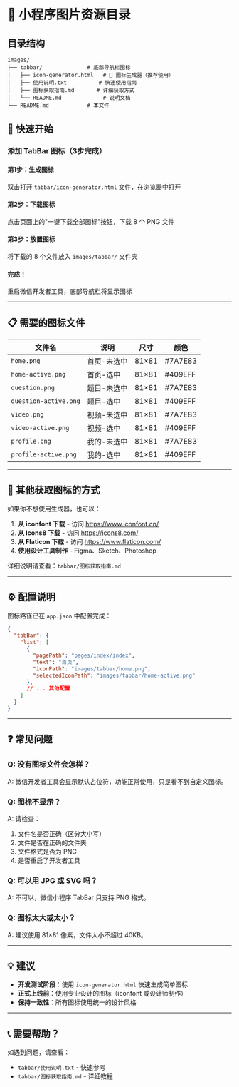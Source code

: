 # 📱 小程序图片资源目录

## 目录结构

```
images/
├── tabbar/              # 底部导航栏图标
│   ├── icon-generator.html   # 🎨 图标生成器（推荐使用）
│   ├── 使用说明.txt          # 快速使用指南
│   ├── 图标获取指南.md       # 详细获取方式
│   └── README.md             # 说明文档
└── README.md            # 本文件
```

## 🚀 快速开始

### 添加 TabBar 图标（3步完成）

#### 第1步：生成图标
双击打开 `tabbar/icon-generator.html` 文件，在浏览器中打开

#### 第2步：下载图标
点击页面上的"一键下载全部图标"按钮，下载 8 个 PNG 文件

#### 第3步：放置图标
将下载的 8 个文件放入 `images/tabbar/` 文件夹

#### 完成！
重启微信开发者工具，底部导航栏将显示图标

---

## 📋 需要的图标文件

| 文件名 | 说明 | 尺寸 | 颜色 |
|--------|------|------|------|
| `home.png` | 首页-未选中 | 81×81 | #7A7E83 |
| `home-active.png` | 首页-选中 | 81×81 | #409EFF |
| `question.png` | 题目-未选中 | 81×81 | #7A7E83 |
| `question-active.png` | 题目-选中 | 81×81 | #409EFF |
| `video.png` | 视频-未选中 | 81×81 | #7A7E83 |
| `video-active.png` | 视频-选中 | 81×81 | #409EFF |
| `profile.png` | 我的-未选中 | 81×81 | #7A7E83 |
| `profile-active.png` | 我的-选中 | 81×81 | #409EFF |

---

## 🎯 其他获取图标的方式

如果你不想使用生成器，也可以：

1. **从 iconfont 下载** - 访问 https://www.iconfont.cn/
2. **从 Icons8 下载** - 访问 https://icons8.com/
3. **从 Flaticon 下载** - 访问 https://www.flaticon.com/
4. **使用设计工具制作** - Figma、Sketch、Photoshop

详细说明请查看：`tabbar/图标获取指南.md`

---

## ⚙️ 配置说明

图标路径已在 `app.json` 中配置完成：

```json
{
  "tabBar": {
    "list": [
      {
        "pagePath": "pages/index/index",
        "text": "首页",
        "iconPath": "images/tabbar/home.png",
        "selectedIconPath": "images/tabbar/home-active.png"
      },
      // ... 其他配置
    ]
  }
}
```

---

## ❓ 常见问题

### Q: 没有图标文件会怎样？
A: 微信开发者工具会显示默认占位符，功能正常使用，只是看不到自定义图标。

### Q: 图标不显示？
A: 请检查：
1. 文件名是否正确（区分大小写）
2. 文件是否在正确的文件夹
3. 文件格式是否为 PNG
4. 是否重启了开发者工具

### Q: 可以用 JPG 或 SVG 吗？
A: 不可以，微信小程序 TabBar 只支持 PNG 格式。

### Q: 图标太大或太小？
A: 建议使用 81×81 像素，文件大小不超过 40KB。

---

## 💡 建议

- **开发测试阶段**：使用 `icon-generator.html` 快速生成简单图标
- **正式上线前**：使用专业设计的图标（iconfont 或设计师制作）
- **保持一致性**：所有图标使用统一的设计风格

---

## 📞 需要帮助？

如遇到问题，请查看：
- `tabbar/使用说明.txt` - 快速参考
- `tabbar/图标获取指南.md` - 详细教程

